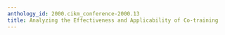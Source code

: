 ```yaml
---
anthology_id: 2000.cikm_conference-2000.13
title: Analyzing the Effectiveness and Applicability of Co-training
---
```

